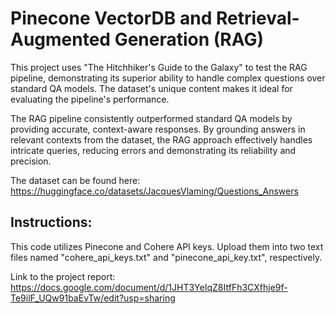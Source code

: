 # Pinecone VectorDB and Retrieval-Augmented Generation (RAG)
This project uses "The Hitchhiker's Guide to the Galaxy" to test the RAG pipeline, demonstrating its superior ability to handle complex questions over standard QA models. The dataset's unique content makes it ideal for evaluating the pipeline's performance. 

The RAG pipeline consistently outperformed standard QA models by providing accurate, context-aware responses. By grounding answers in relevant contexts from the dataset, the RAG approach effectively handles intricate queries, reducing errors and demonstrating its reliability and precision.

The dataset can be found here: https://huggingface.co/datasets/JacquesVlaming/Questions_Answers

## Instructions:
This code utilizes Pinecone and Cohere API keys. Upload them into two text files named "cohere_api_keys.txt" and "pinecone_api_key.txt", respectively.

Link to the project report: https://docs.google.com/document/d/1JHT3YeIqZ8ItfFh3CXfhje9f-Te9ilF_UQw91baEvTw/edit?usp=sharing
